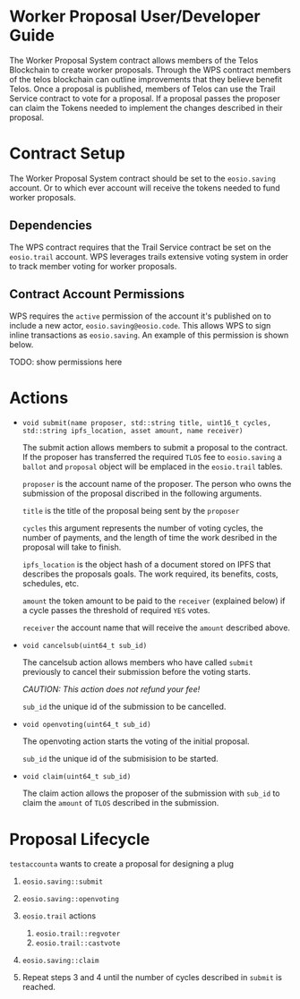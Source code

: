 # Worker Proposal User/Developer Guide

The Worker Proposal System contract allows members of the Telos Blockchain to create worker proposals. Through the WPS contract members of the telos blockchain can outline improvements that they believe benefit Telos. Once a proposal is published, members of Telos can use the Trail Service contract to vote for a proposal. If a proposal passes the proposer can claim the Tokens needed to implement the changes described in their proposal.

# Contract Setup 

The Worker Proposal System contract should be set to the `eosio.saving` account. Or to which ever account will receive the tokens needed to fund worker proposals. 

## Dependencies

The WPS contract requires that the Trail Service contract be set on the `eosio.trail` account. WPS leverages trails extensive voting system in order to track member voting for worker proposals.

## Contract Account Permissions

WPS requires the `active` permission of the account it's published on to include a new actor, `eosio.saving@eosio.code`. This allows WPS to sign inline transactions as `eosio.saving`. An example of this permission is shown below.

TODO: show permissions here

# Actions

* `void submit(name proposer, std::string title, uint16_t cycles, std::string ipfs_location, asset amount, name receiver)`

	The submit action allows members to submit a proposal to the contract. If the proposer has transferred the required `TLOS` fee to `eosio.saving` a `ballot` and `proposal` object will be emplaced in the `eosio.trail` tables.

	`proposer` is the account name of the proposer. The person who owns the submission of the proposal discribed in the following arguments.

	`title` is the title of the proposal being sent by the `proposer`

	`cycles` this argument represents the number of voting cycles, the number of payments, and the length of time the work desribed in the proposal will take to finish.

	`ipfs_location` is the object hash of a document stored on IPFS that describes the proposals goals. The work required, its benefits, costs, schedules, etc.

	`amount` the token amount to be paid to the `receiver` (explained below) if a cycle passes the threshold of required `YES` votes.

	`receiver` the account name that will receive the `amount` described above. 

* `void cancelsub(uint64_t sub_id)`

	The cancelsub action allows members who have called `submit` previously to cancel their submission before the voting starts. 

	*CAUTION: This action does not refund your fee!*

	`sub_id` the unique id of the submission to be cancelled.

* `void openvoting(uint64_t sub_id)`

	The openvoting action starts the voting of the initial proposal.

	`sub_id` the unique id of the submisision to be started.

* `void claim(uint64_t sub_id)`

	The claim action allows the proposer of the submission with `sub_id` to claim the `amount` of `TLOS` described in the submission.

# Proposal Lifecycle

`testaccounta` wants to create a proposal for designing a plug

1. `eosio.saving::submit`

2. `eosio.saving::openvoting`

3. `eosio.trail` actions

	1. `eosio.trail::regvoter`
	2. `eosio.trail::castvote`

4. `eosio.saving::claim`

5. Repeat steps 3 and 4 until the number of cycles described in `submit` is reached.
